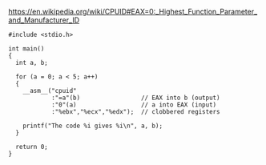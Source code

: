 https://en.wikipedia.org/wiki/CPUID#EAX=0:_Highest_Function_Parameter_and_Manufacturer_ID



```
#include <stdio.h>

int main()
{
  int a, b;

  for (a = 0; a < 5; a++)
  {
    __asm__("cpuid"
            :"=a"(b)                 // EAX into b (output)
            :"0"(a)                  // a into EAX (input)
            :"%ebx","%ecx","%edx");  // clobbered registers

    printf("The code %i gives %i\n", a, b);
  }

  return 0;
}
```


